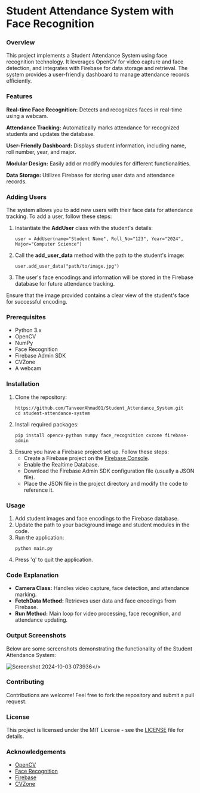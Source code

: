 <h1>Student Attendance System with Face Recognition</h1>

<h3>Overview</h3>
<p>This project implements a Student Attendance System using face recognition technology. It leverages OpenCV for video capture and face detection, and integrates with Firebase for data storage and retrieval. The system provides a user-friendly dashboard to manage attendance records efficiently.</p>

<h3>Features</h3>
<p><strong>Real-time Face Recognition:</strong> Detects and recognizes faces in real-time using a webcam.</p>

<p><strong>Attendance Tracking:</strong> Automatically marks attendance for recognized students and updates the database.</p>

<p><strong>User-Friendly Dashboard:</strong> Displays student information, including name, roll number, year, and major.</p>

<p><strong>Modular Design:</strong> Easily add or modify modules for different functionalities.</p>

<p><strong>Data Storage:</strong> Utilizes Firebase for storing user data and attendance records.</p>

<h3>Adding Users</h3>
<p>The system allows you to add new users with their face data for attendance tracking. To add a user, follow these steps:</p>
<ol>
    <li>Instantiate the <strong>AddUser</strong> class with the student's details:
        <pre><code>user = AddUser(name="Student Name", Roll_No="123", Year="2024", Major="Computer Science")</code></pre>
    </li>
    <li>Call the <strong>add_user_data</strong> method with the path to the student's image:
        <pre><code>user.add_user_data("path/to/image.jpg")</code></pre>
    </li>
    <li>The user's face encodings and information will be stored in the Firebase database for future attendance tracking.</li>
</ol>
<p>Ensure that the image provided contains a clear view of the student's face for successful encoding.</p>

<h3>Prerequisites</h3>
<ul>
    <li>Python 3.x</li>
    <li>OpenCV</li>
    <li>NumPy</li>
    <li>Face Recognition</li>
    <li>Firebase Admin SDK</li>
    <li>CVZone</li>
    <li>A webcam</li>
</ul>

<h3>Installation</h3>
<ol>
    <li>Clone the repository:
        <pre><code>https://github.com/TanveerAhmad01/Student_Attendance_System.git
cd student-attendance-system</code></pre>
    </li>
    <li>Install required packages:
        <pre><code>pip install opencv-python numpy face_recognition cvzone firebase-admin</code></pre>
    </li>
    <li>Ensure you have a Firebase project set up. Follow these steps:
        <ul>
            <li>Create a Firebase project on the <a href="https://console.firebase.google.com/">Firebase Console</a>.</li>
            <li>Enable the Realtime Database.</li>
            <li>Download the Firebase Admin SDK configuration file (usually a JSON file).</li>
            <li>Place the JSON file in the project directory and modify the code to reference it.</li>
        </ul>
    </li>
</ol>

<h3>Usage</h3>
<ol>
    <li>Add student images and face encodings to the Firebase database.</li>
    <li>Update the path to your background image and student modules in the code.</li>
    <li>Run the application:
        <pre><code>python main.py</code></pre>
    </li>
    <li>Press 'q' to quit the application.</li>
</ol>

<h3>Code Explanation</h3>
<ul>
    <li><strong>Camera Class:</strong> Handles video capture, face detection, and attendance marking.</li>
    <li><strong>FetchData Method:</strong> Retrieves user data and face encodings from Firebase.</li>
    <li><strong>Run Method:</strong> Main loop for video processing, face recognition, and attendance updating.</li>
</ul>

<h3>Output Screenshots</h3>
<p>Below are some screenshots demonstrating the functionality of the Student Attendance System:</p>

<img>![Screenshot 2024-10-03 073936](https://github.com/user-attachments/assets/c2d01163-d50a-469e-97ca-31273a411a46)</>



<h3>Contributing</h3>
<p>Contributions are welcome! Feel free to fork the repository and submit a pull request.</p>

<h3>License</h3>
<p>This project is licensed under the MIT License - see the <a href="LICENSE">LICENSE</a> file for details.</p>

<h3>Acknowledgements</h3>
<ul>
    <li><a href="https://opencv.org/">OpenCV</a></li>
    <li><a href="https://github.com/ageitgey/face_recognition">Face Recognition</a></li>
    <li><a href="https://firebase.google.com/">Firebase</a></li>
    <li><a href="https://github.com/cvzone/cvzone">CVZone</a></li>
</ul>
